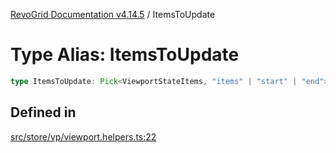 [RevoGrid Documentation v4.14.5](README.md) / ItemsToUpdate

# Type Alias: ItemsToUpdate

```ts
type ItemsToUpdate: Pick<ViewportStateItems, "items" | "start" | "end">;
```

## Defined in

[src/store/vp/viewport.helpers.ts:22](https://github.com/revolist/revogrid/blob/395fb64310e6654557393205ff295dbb2f4142c5/src/store/vp/viewport.helpers.ts#L22)
